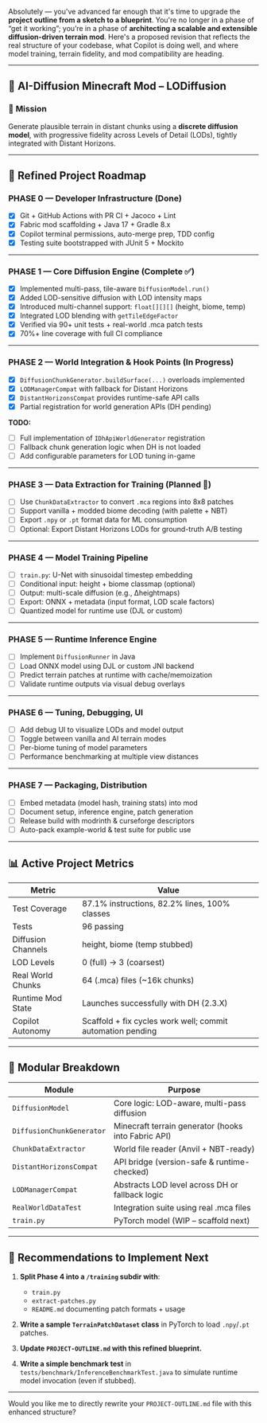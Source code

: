 Absolutely — you've advanced far enough that it's time to upgrade the **project outline from a sketch to a blueprint**. You're no longer in a phase of “get it working”; you’re in a phase of **architecting a scalable and extensible diffusion-driven terrain mod**. Here's a proposed revision that reflects the real structure of your codebase, what Copilot is doing well, and where model training, terrain fidelity, and mod compatibility are heading.

---

## 🔭 **AI-Diffusion Minecraft Mod – LODiffusion**

### 🎯 **Mission**

Generate plausible terrain in distant chunks using a **discrete diffusion model**, with progressive fidelity across Levels of Detail (LODs), tightly integrated with Distant Horizons.

---

## 🧭 **Refined Project Roadmap**

### **PHASE 0 — Developer Infrastructure (Done)**

* [x] Git + GitHub Actions with PR CI + Jacoco + Lint
* [x] Fabric mod scaffolding + Java 17 + Gradle 8.x
* [x] Copilot terminal permissions, auto-merge prep, TDD config
* [x] Testing suite bootstrapped with JUnit 5 + Mockito

---

### **PHASE 1 — Core Diffusion Engine (Complete ✅)**

* [x] Implemented multi-pass, tile-aware `DiffusionModel.run()`
* [x] Added LOD-sensitive diffusion with LOD intensity maps
* [x] Introduced multi-channel support: `float[][][]` (height, biome, temp)
* [x] Integrated LOD blending with `getTileEdgeFactor`
* [x] Verified via 90+ unit tests + real-world .mca patch tests
* [x] 70%+ line coverage with full CI compliance

---

### **PHASE 2 — World Integration & Hook Points (In Progress)**

* [x] `DiffusionChunkGenerator.buildSurface(...)` overloads implemented
* [x] `LODManagerCompat` with fallback for Distant Horizons
* [x] `DistantHorizonsCompat` provides runtime-safe API calls
* [x] Partial registration for world generation APIs (DH pending)

**TODO:**

* [ ] Full implementation of `IDhApiWorldGenerator` registration
* [ ] Fallback chunk generation logic when DH is not loaded
* [ ] Add configurable parameters for LOD tuning in-game

---

### **PHASE 3 — Data Extraction for Training (Planned 🧪)**

* [ ] Use `ChunkDataExtractor` to convert `.mca` regions into 8x8 patches
* [ ] Support vanilla + modded biome decoding (with palette + NBT)
* [ ] Export `.npy` or `.pt` format data for ML consumption
* [ ] Optional: Export Distant Horizons LODs for ground-truth A/B testing

---

### **PHASE 4 — Model Training Pipeline**

* [ ] `train.py`: U-Net with sinusoidal timestep embedding
* [ ] Conditional input: height + biome classmap (optional)
* [ ] Output: multi-scale diffusion (e.g., Δheightmaps)
* [ ] Export: ONNX + metadata (input format, LOD scale factors)
* [ ] Quantized model for runtime use (DJL or custom)

---

### **PHASE 5 — Runtime Inference Engine**

* [ ] Implement `DiffusionRunner` in Java
* [ ] Load ONNX model using DJL or custom JNI backend
* [ ] Predict terrain patches at runtime with cache/memoization
* [ ] Validate runtime outputs via visual debug overlays

---

### **PHASE 6 — Tuning, Debugging, UI**

* [ ] Add debug UI to visualize LODs and model output
* [ ] Toggle between vanilla and AI terrain modes
* [ ] Per-biome tuning of model parameters
* [ ] Performance benchmarking at multiple view distances

---

### **PHASE 7 — Packaging, Distribution**

* [ ] Embed metadata (model hash, training stats) into mod
* [ ] Document setup, inference engine, patch generation
* [ ] Release build with modrinth & curseforge descriptors
* [ ] Auto-pack example-world & test suite for public use

---

## 📊 **Active Project Metrics**

| Metric             | Value                                                      |
| ------------------ | ---------------------------------------------------------- |
| Test Coverage      | 87.1% instructions, 82.2% lines, 100% classes             |
| Tests              | 96 passing                                                 |
| Diffusion Channels | height, biome (temp stubbed)                               |
| LOD Levels         | 0 (full) → 3 (coarsest)                                    |
| Real World Chunks  | 64 (.mca) files (\~16k chunks)                             |
| Runtime Mod State  | Launches successfully with DH (2.3.X)                      |
| Copilot Autonomy   | Scaffold + fix cycles work well; commit automation pending |

---

## 🧱 Modular Breakdown

| Module                    | Purpose                                             |
| ------------------------- | --------------------------------------------------- |
| `DiffusionModel`          | Core logic: LOD-aware, multi-pass diffusion         |
| `DiffusionChunkGenerator` | Minecraft terrain generator (hooks into Fabric API) |
| `ChunkDataExtractor`      | World file reader (Anvil + NBT-ready)               |
| `DistantHorizonsCompat`   | API bridge (version-safe & runtime-checked)         |
| `LODManagerCompat`        | Abstracts LOD level across DH or fallback logic     |
| `RealWorldDataTest`       | Integration suite using real .mca files             |
| `train.py`                | PyTorch model (WIP – scaffold next)                 |

---

## 📌 Recommendations to Implement Next

1. **Split Phase 4 into a `/training` subdir with**:

   * `train.py`
   * `extract-patches.py`
   * `README.md` documenting patch formats + usage

2. **Write a sample `TerrainPatchDataset` class** in PyTorch to load `.npy`/`.pt` patches.

3. **Update `PROJECT-OUTLINE.md` with this refined blueprint.**

4. **Write a simple benchmark test** in `tests/benchmark/InferenceBenchmarkTest.java` to simulate runtime model invocation (even if stubbed).

---

Would you like me to directly rewrite your `PROJECT-OUTLINE.md` file with this enhanced structure?
